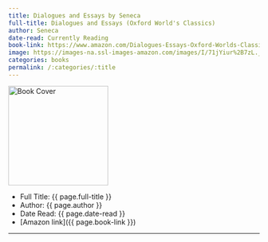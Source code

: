 ```yaml
---
title: Dialogues and Essays by Seneca
full-title: Dialogues and Essays (Oxford World's Classics)
author: Seneca
date-read: Currently Reading
book-link: https://www.amazon.com/Dialogues-Essays-Oxford-Worlds-Classics/dp/0199552401/ref=sr_1_1?dchild=1&keywords=Dialogues+and+Essays+%28Oxford+World%27s+Classics%29&qid=1620835943&s=books&sr=1-1
image: https://images-na.ssl-images-amazon.com/images/I/71jYiur%2B7zL._AC_UL600_SR396,600_.jpg
categories: books
permalink: /:categories/:title
---
```


<img src="{{page. image}}" alt="Book Cover" width="200">

- Full Title: {{ page.full-title }}
- Author: {{ page.author }}
- Date Read: {{ page.date-read }}
- [Amazon link]({{ page.book-link }})


---

